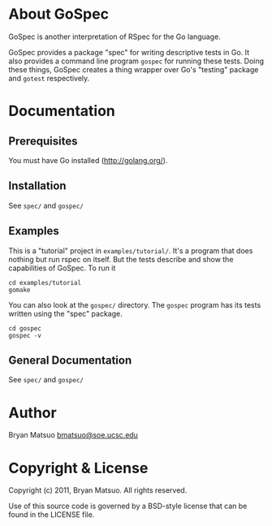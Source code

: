 About GoSpec
=============

GoSpec is another interpretation of RSpec for the Go language.

GoSpec provides a package "spec" for writing descriptive tests in Go. It also
provides a command line program `gospec` for running these tests. Doing these
things, GoSpec creates a thing wrapper over Go's "testing" package and `gotest`
respectively.

Documentation
=============

Prerequisites
-------------

You must have Go installed (http://golang.org/). 

Installation
-------------

See `spec/` and `gospec/`

Examples
--------

This is a "tutorial" project in `examples/tutorial/`. It's a program that does
nothing but run rspec on itself. But the tests describe and show the
capabilities of GoSpec. To run it

    cd examples/tutorial
    gomake

You can also look at the `gospec/` directory. The `gospec` program has its
tests written using the "spec" package.

    cd gospec
    gospec -v


General Documentation
---------------------

See `spec/` and `gospec/`

Author
======

Bryan Matsuo <bmatsuo@soe.ucsc.edu>

Copyright & License
===================

Copyright (c) 2011, Bryan Matsuo.
All rights reserved.

Use of this source code is governed by a BSD-style license that can be
found in the LICENSE file.

